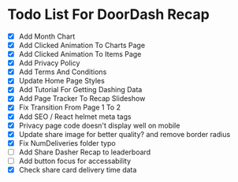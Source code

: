 # Todo List For DoorDash Recap

- [x] Add Month Chart
- [x] Add Clicked Animation To Charts Page
- [x] Add Clicked Animation To Items Page
- [x] Add Privacy Policy
- [x] Add Terms And Conditions
- [x] Update Home Page Styles
- [x] Add Tutorial For Getting Dashing Data
- [x] Add Page Tracker To Recap Slideshow
- [x] Fix Transition From Page 1 To 2
- [x] Add SEO / React helmet meta tags
- [x] Privacy page code doesn't display well on mobile
- [x] Update share image for better quality? and remove border radius
- [x] Fix NumDeliveries folder typo
- [ ] Add Share Dasher Recap to leaderboard
- [ ] Add button focus for accessability
- [x] Check share card delivery time data
